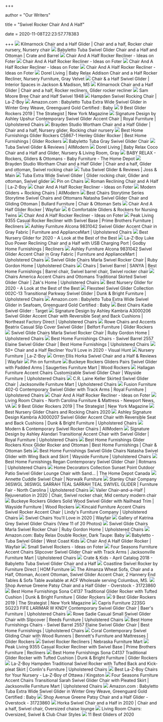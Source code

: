 +++
        
author = "Our Writers"
        
title = "Swivel Rocker Chair And A Half"
        
date = 2020-11-08T22:23:57.778383
        
+++
[ ![](https://i.pinimg.com/originals/87/df/de/87dfde56be3940e1c8630a2af4d7abee.jpg)](https://i.pinimg.com/originals/87/df/de/87dfde56be3940e1c8630a2af4d7abee.jpg) Kilmarnock Chair and a Half Glider | Chair and a half, Rocker chair  nursery, Nursery chair
[ ![](https://images.crateandbarrel.com/is/image/Crate/GliderTubaGrey_16x9/$web_pdp_main_carousel_zoom_med$/190411135057/babyletto-tuba-swivel-glider-chair-and-a-half.jpg)](https://images.crateandbarrel.com/is/image/Crate/GliderTubaGrey_16x9/$web_pdp_main_carousel_zoom_med$/190411135057/babyletto-tuba-swivel-glider-chair-and-a-half.jpg) Babyletto Tuba Swivel Glider Chair and a Half and Ottoman | Crate and Barrel
[ ![](https://foter.com/photos/278/seat-and-a-half-recliner.jpg?s=ts3)](https://foter.com/photos/278/seat-and-a-half-recliner.jpg?s=ts3) Chair And A Half Rocker Recliner - Ideas on Foter
[ ![](https://foter.com/photos/272/chair-and-a-half-rocker-recliner.jpg?s=ts3)](https://foter.com/photos/272/chair-and-a-half-rocker-recliner.jpg?s=ts3) Chair And A Half Rocker Recliner - Ideas on Foter
[ ![](https://foter.com/photos/307/chair-and-a-half-rocker-recliner-1.jpg?s=pi)](https://foter.com/photos/307/chair-and-a-half-rocker-recliner-1.jpg?s=pi) Chair And A Half Rocker Recliner - Ideas on Foter
[ ![](https://foter.com/photos/235/dorel-asia-baby-relax-double-rocking-chair.jpg?s=pi)](https://foter.com/photos/235/dorel-asia-baby-relax-double-rocking-chair.jpg?s=pi) Chair And A Half Rocker Recliner - Ideas on Foter
[ ![](https://www.dorelliving.com/DorelAsia-NewFiles/ProductImages/2000_2000_16626_sourceimage.jpg)](https://www.dorelliving.com/DorelAsia-NewFiles/ProductImages/2000_2000_16626_sourceimage.jpg) Dorel Living | Baby Relax Addison Chair and a Half Rocker Recliner, Nursery  Furniture, Gray Velvet
[ ![](https://www.interiorspacesms.com/media/catalog/product/cache/1/image/470x590/9df78eab33525d08d6e5fb8d27136e95/6/1/6125.jpg)](https://www.interiorspacesms.com/media/catalog/product/cache/1/image/470x590/9df78eab33525d08d6e5fb8d27136e95/6/1/6125.jpg) Chair & a Half Swivel Glider | Interior Spaces in Jackson & Madison, MS
[ ![](https://i.pinimg.com/736x/1c/82/8b/1c828bdf15ffc3028298d4d2ca7f7a09.jpg)](https://i.pinimg.com/736x/1c/82/8b/1c828bdf15ffc3028298d4d2ca7f7a09.jpg) Kilmarnock Chair and a Half Glider | Chair and a half, Rocker recliners, Glider  rocker recliner
[ ![](https://images2.imgix.net/p4dbimg/1069/images/1948-silo.jpg?trim=color&trimcolor=FFFFFF&trimtol=5&dl=1948.jpg&fm=jpg&auto=format)](https://images2.imgix.net/p4dbimg/1069/images/1948-silo.jpg?trim=color&trimcolor=FFFFFF&trimtol=5&dl=1948.jpg&fm=jpg&auto=format) Sam Moore Bree Chair and Half Swivel 1948
[ ![](http://content.la-z-boy.com/Images/product/category/chairs/large/818_chair_v2.jpg)](http://content.la-z-boy.com/Images/product/category/chairs/large/818_chair_v2.jpg) Hampden Swivel Rocking Chair | La-Z-Boy
[ ![](https://images-na.ssl-images-amazon.com/images/I/A1txF9sRexL._SY355_.jpg)](https://images-na.ssl-images-amazon.com/images/I/A1txF9sRexL._SY355_.jpg) Amazon.com : Babyletto Tuba Extra Wide Swivel Glider in Winter Grey Weave,  Greenguard Gold Certified : Baby
[ ![](https://pyxis.nymag.com/v1/imgs/4f8/083/31b33f755876455f8380f6de5750fc51b7-glider-rocker-01-.2x.rsocial.w600.jpg)](https://pyxis.nymag.com/v1/imgs/4f8/083/31b33f755876455f8380f6de5750fc51b7-glider-rocker-01-.2x.rsocial.w600.jpg) 9 Best Glider Rockers 2019 | The Strategist | New York Magazine
[ ![](https://imageresizer.furnituredealer.net/img/remote/images.furnituredealer.net/img/products%2Fsignature_design_by_ashley%2Fcolor%2Fupshur_a3000003-b3.jpg?width=1024&height=768&scale=both&trim.threshold=50&trim.percentpadding=10)](https://imageresizer.furnituredealer.net/img/remote/images.furnituredealer.net/img/products%2Fsignature_design_by_ashley%2Fcolor%2Fupshur_a3000003-b3.jpg?width=1024&height=768&scale=both&trim.threshold=50&trim.percentpadding=10) Signature Design by Ashley Upshur Contemporary Swivel Glider Accent Chair |  Royal Furniture | Upholstered Chairs
[ ![](https://i.pinimg.com/474x/e8/51/dd/e851ddaa9838e3bb7f913b96cfe5ea24.jpg)](https://i.pinimg.com/474x/e8/51/dd/e851ddaa9838e3bb7f913b96cfe5ea24.jpg) Brayden Studio Wortham Chair and a Half Glider | Chair and a half, Nursery  glider, Rocking chair nursery
[ ![](https://images.furnituredealer.net/img/products%2Fbest_home_furnishings%2Fcolor%2Fbest%20glide%20rockers_c5867-b2.jpg)](https://images.furnituredealer.net/img/products%2Fbest_home_furnishings%2Fcolor%2Fbest%20glide%20rockers_c5867-b2.jpg) Best Home Furnishings Glider Rockers C5867-1 Henley Glider Rocker | Best  Home Furnishings | Glider Rockers
[ ![](https://cdn.decorpad.com/photos/2018/04/13/swivel-babyletto-tuba-nickel-linen-modern-gray-glider-chair.jpeg)](https://cdn.decorpad.com/photos/2018/04/13/swivel-babyletto-tuba-nickel-linen-modern-gray-glider-chair.jpeg) Babyletto Tuba Gray Swivel Glider Chair
[ ![](https://secure.img1-fg.wfcdn.com/im/42702445/resize-h800-w800%5Ecompr-r85/6367/63677984/Tuba+Swivel+Glider.jpg)](https://secure.img1-fg.wfcdn.com/im/42702445/resize-h800-w800%5Ecompr-r85/6367/63677984/Tuba+Swivel+Glider.jpg) Tuba Swivel Glider & Reviews | AllModern
[ ![](https://www.dorelliving.com/DorelAsia-NewFiles/ProductImages/2000_2000_27130_sourceimage.jpg)](https://www.dorelliving.com/DorelAsia-NewFiles/ProductImages/2000_2000_27130_sourceimage.jpg) Dorel Living | Baby Relax Coco Chair and a Half and Glider, Nursery &  Living Room, Gray
[ ![](https://images.homedepot-static.com/productImages/6f831cee-370a-4c19-a756-27016bba3c3a/svn/gray-baby-relax-rockers-gliders-ottomans-de53032-64_400.jpg)](https://images.homedepot-static.com/productImages/6f831cee-370a-4c19-a756-27016bba3c3a/svn/gray-baby-relax-rockers-gliders-ottomans-de53032-64_400.jpg) BABY RELAX - Rockers, Gliders & Ottomans - Baby Furniture - The Home Depot
[ ![](https://i.pinimg.com/736x/2c/be/71/2cbe711d0f6d72e2bcd2f3ceb00ece8b.jpg)](https://i.pinimg.com/736x/2c/be/71/2cbe711d0f6d72e2bcd2f3ceb00ece8b.jpg) Brayden Studio Wortham Chair and a Half Glider | Chair and a half, Glider  and ottoman, Swivel rocking chair
[ ![](https://secure.img1-ag.wfcdn.com/im/14504310/compr-r85/1025/102522789/tuba-swivel-glider.jpg)](https://secure.img1-ag.wfcdn.com/im/14504310/compr-r85/1025/102522789/tuba-swivel-glider.jpg) Tuba Swivel Glider & Reviews | Joss & Main
[ ![](https://i.pinimg.com/originals/30/ce/04/30ce0451ec1291466d87b259b6acbf89.jpg)](https://i.pinimg.com/originals/30/ce/04/30ce0451ec1291466d87b259b6acbf89.jpg) Tuba Extra Wide Swivel Glider | Glider rocking chair, Glider and ottoman, Swivel  glider
[ ![](https://i.pinimg.com/originals/22/09/3b/22093b67798e954bac5d82a3117e90d4.jpg)](https://i.pinimg.com/originals/22/09/3b/22093b67798e954bac5d82a3117e90d4.jpg) Pin on Chairs
[ ![](http://content.la-z-boy.com/Images/product/category/recliners/large/410_722.jpg)](http://content.la-z-boy.com/Images/product/category/recliners/large/410_722.jpg) Roman Reclining Chair and A Half | La-Z-Boy
[ ![](https://foter.com/photos/276/chair-and-half-rocker.jpg?s=pi)](https://foter.com/photos/276/chair-and-half-rocker.jpg?s=pi) Chair And A Half Rocker Recliner - Ideas on Foter
[ ![](https://secure.img1-fg.wfcdn.com/im/30994628/compr-r85/6184/61842382/default_name.png)](https://secure.img1-fg.wfcdn.com/im/30994628/compr-r85/6184/61842382/default_name.png) Modern Gliders + Rocking Chairs | AllModern
[ ![](https://imageresizer.furnituredealer.net/img/remote/images.furnituredealer.net/img/products%2Fbest_chairs_storytime_series%2Fcolor%2Fstorytime%20chairs_7147%2B0056-b1.jpg?width=878&height=600&scale=both&trim.threshold=80)](https://imageresizer.furnituredealer.net/img/remote/images.furnituredealer.net/img/products%2Fbest_chairs_storytime_series%2Fcolor%2Fstorytime%20chairs_7147%2B0056-b1.jpg?width=878&height=600&scale=both&trim.threshold=80) Best Chairs Storytime Series Storytime Swivel Chairs and Ottomans Natasha Swivel  Glider Chair and Gliding Ottoman | Bullard Furniture | Chair & Ottoman Sets
[ ![](https://secure.img1-fg.wfcdn.com/im/43007955/resize-h600-w600%5Ecompr-r85/6647/66478205/Griffin+Glider+and+Ottoman.jpg)](https://secure.img1-fg.wfcdn.com/im/43007955/resize-h600-w600%5Ecompr-r85/6647/66478205/Griffin+Glider+and+Ottoman.jpg) Chair And A Half Glider Rocker | Wayfair
[ ![](https://modernmoms.club/wp-content/uploads/2019/07/Babyletto-Tuba-Extra-Wide-Swivel-Glider-1.jpg?ezimgfmt=rs:350x218/rscb2/ng:webp/ngcb2)](https://modernmoms.club/wp-content/uploads/2019/07/Babyletto-Tuba-Extra-Wide-Swivel-Glider-1.jpg?ezimgfmt=rs:350x218/rscb2/ng:webp/ngcb2) 6 Comfortable Gliders & Rockers for Nursing Twins
[ ![](https://foter.com/photos/276/chair-and-a-half-rocker-3.jpg?s=pi)](https://foter.com/photos/276/chair-and-a-half-rocker-3.jpg?s=pi) Chair And A Half Rocker Recliner - Ideas on Foter
[ ![](https://images.furnituredealer.net/img/products%2Famerican_furniture%2Fcolor%2F9355--1950851770_9355-2011-b1.jpg)](https://images.furnituredealer.net/img/products%2Famerican_furniture%2Fcolor%2F9355--1950851770_9355-2011-b1.jpg) Peak Living 9355 Casual Rocker Recliner with Swivel Base | Prime Brothers  Furniture | Recliners
[ ![](https://images.furnituredealer.net/img/products%2Fashley_furniture%2Fcolor%2Falcona_9831042-b1.jpg)](https://images.furnituredealer.net/img/products%2Fashley_furniture%2Fcolor%2Falcona_9831042-b1.jpg) Ashley Furniture Alcona 9831042 Swivel Glider Accent Chair in Gray Fabric |  Furniture and ApplianceMart | Upholstered Chairs
[ ![](https://42e7xc172a051i7v1iyv99nn-wpengine.netdna-ssl.com/wp-content/uploads/2018/11/paxton-recliner-c.jpg)](https://42e7xc172a051i7v1iyv99nn-wpengine.netdna-ssl.com/wp-content/uploads/2018/11/paxton-recliner-c.jpg) Best Nursery Glider for 2020 - A Look at the Best of the Best
[ ![](https://imageresizer.furnituredealer.net/img/remote/images.furnituredealer.net/img/products%2Fla-z-boy%2Fcolor%2Fluke-1445605977_95p898c151664-b15.jpg?width=1024&height=768&scale=both&trim.threshold=50&trim.percentpadding=10)](https://imageresizer.furnituredealer.net/img/remote/images.furnituredealer.net/img/products%2Fla-z-boy%2Fcolor%2Fluke-1445605977_95p898c151664-b15.jpg?width=1024&height=768&scale=both&trim.threshold=50&trim.percentpadding=10) La-Z-Boy Luke Duo Power Reclining Chair and a Half with USB Charging Port |  Godby Home Furnishings | Recliners
[ ![](https://imageresizer.furnituredealer.net/img/remote/images.furnituredealer.net/img/products%2Fashley_furniture%2Fcolor%2Falcona_9831042-b1.jpg?width=878&height=600&scale=both&trim.threshold=80)](https://imageresizer.furnituredealer.net/img/remote/images.furnituredealer.net/img/products%2Fashley_furniture%2Fcolor%2Falcona_9831042-b1.jpg?width=878&height=600&scale=both&trim.threshold=80) Ashley Furniture Alcona 9831042 Swivel Glider Accent Chair in Gray Fabric |  Furniture and ApplianceMart | Upholstered Chairs
[ ![](https://imageresizer.furnituredealer.net/img/remote/images.furnituredealer.net/img/products%2Fbest_home_furnishings%2Fcolor%2Fchairs%20-%20swivel%20glide_17155-swr-bipjlrittqec2qjwe6o19qq.jpg?width=878&height=600&scale=both&trim.threshold=80)](https://imageresizer.furnituredealer.net/img/remote/images.furnituredealer.net/img/products%2Fbest_home_furnishings%2Fcolor%2Fchairs%20-%20swivel%20glide_17155-swr-bipjlrittqec2qjwe6o19qq.jpg?width=878&height=600&scale=both&trim.threshold=80) Swivel Glide Chairs Marla Swivel Rocker Chair | Ruby Gordon Home |  Upholstered Chairs
[ ![](https://i.pinimg.com/originals/70/c0/35/70c035256612338f1a436cda6dbb127b.jpg)](https://i.pinimg.com/originals/70/c0/35/70c035256612338f1a436cda6dbb127b.jpg) Chairs | Swivel Barrel | SANYA | Best Home Furnishings | Barrel chair,  Swivel barrel chair, Swivel rocker chair
[ ![](https://images.furnituredealer.net/img/products%2Fchairs_america%2Fcolor%2Faccent%20chairs%20and%20ottomans%20-%20chairs%20america_1675-belmont%20metal-b1.jpg)](https://images.furnituredealer.net/img/products%2Fchairs_america%2Fcolor%2Faccent%20chairs%20and%20ottomans%20-%20chairs%20america_1675-belmont%20metal-b1.jpg) Chairs America Accent Chairs and Ottomans Traditional Skirted Swivel Glider  Chair | Zak's Home | Upholstered Chairs
[ ![](https://42e7xc172a051i7v1iyv99nn-wpengine.netdna-ssl.com/wp-content/uploads/2019/03/wingback-swivel-glider-recliner-o.jpg)](https://42e7xc172a051i7v1iyv99nn-wpengine.netdna-ssl.com/wp-content/uploads/2019/03/wingback-swivel-glider-recliner-o.jpg) Best Nursery Glider for 2020 - A Look at the Best of the Best
[ ![](https://imageresizer.furnituredealer.net/img/remote/images.furnituredealer.net/img/products%2Fflexsteel%2Fcolor%2Fswivel%20glider%20collection_002c-13-b.jpg?width=878&height=600&scale=both&trim.threshold=80)](https://imageresizer.furnituredealer.net/img/remote/images.furnituredealer.net/img/products%2Fflexsteel%2Fcolor%2Fswivel%20glider%20collection_002c-13-b.jpg?width=878&height=600&scale=both&trim.threshold=80) Flexsteel Swivel Glider Collection 002C-13 Transitional Parkway Swivel  Glider | Dunk & Bright Furniture | Upholstered Chairs
[ ![](https://images-na.ssl-images-amazon.com/images/I/91yelDL7G3L._SY450_.jpg)](https://images-na.ssl-images-amazon.com/images/I/91yelDL7G3L._SY450_.jpg) Amazon.com : Babyletto Tuba Extra Wide Swivel Glider in Seafoam, Greenguard  Gold Certified : Baby
[ ![](https://target.scene7.com/is/image/Target/GUEST_a1ec0305-3ae5-465e-933d-f3e371376360?wid=488&hei=488&fmt=pjpeg)](https://target.scene7.com/is/image/Target/GUEST_a1ec0305-3ae5-465e-933d-f3e371376360?wid=488&hei=488&fmt=pjpeg) Best Chairs Kadie Swivel Glider : Target
[ ![](https://images.furnituredealer.net/img/products%2Fsignature_design_by_ashley%2Fcolor%2Fkambria_a3000206-b1.jpg)](https://images.furnituredealer.net/img/products%2Fsignature_design_by_ashley%2Fcolor%2Fkambria_a3000206-b1.jpg) Signature Design by Ashley Kambria A3000206 Swivel Glider Accent Chair with  Reversible Seat and Back Cushions | Northeast Factory Direct | Upholstered  Chairs
[ ![](https://imageresizer.furnituredealer.net/img/remote/images.furnituredealer.net/img/products%2Frowe%2Fcolor%2Fchairs%20and%20accents_beatrix-swg-b86gniskqg0ecz4pkbpp8cq.jpg?width=878&height=600&scale=both&trim.threshold=80)](https://imageresizer.furnituredealer.net/img/remote/images.furnituredealer.net/img/products%2Frowe%2Fcolor%2Fchairs%20and%20accents_beatrix-swg-b86gniskqg0ecz4pkbpp8cq.jpg?width=878&height=600&scale=both&trim.threshold=80) Rowe Chairs and Accents Beatrix Casual Slip Cover Swivel Glider | Belfort  Furniture | Glider Rockers
[ ![](https://images.furnituredealer.net/img/products%2Fbest_home_furnishings%2Fcolor%2Fchairs%20-%20swivel%20glide_17155-swr-bipjlrittqec2qjwe6o19qq.jpg)](https://images.furnituredealer.net/img/products%2Fbest_home_furnishings%2Fcolor%2Fchairs%20-%20swivel%20glide_17155-swr-bipjlrittqec2qjwe6o19qq.jpg) Swivel Glide Chairs Marla Swivel Rocker Chair | Ruby Gordon Home |  Upholstered Chairs
[ ![](https://images.furnituredealer.net/img/products%2Fbest_home_furnishings%2Fcolor%2Fswivel%20barrel%20chairs_2557-18888-b1.jpg)](https://images.furnituredealer.net/img/products%2Fbest_home_furnishings%2Fcolor%2Fswivel%20barrel%20chairs_2557-18888-b1.jpg) Best Home Furnishings Chairs - Swivel Barrel 2557 Elaine Swivel Glider Chair  | Best Home Furnishings | Upholstered Chairs
[ ![](https://visualhunt.com/photos/12/tufted-leather-chair-and-a-half-chairs-home-decorating.jpg?s=wh2)](https://visualhunt.com/photos/12/tufted-leather-chair-and-a-half-chairs-home-decorating.jpg?s=wh2) 50+ Chair and a Half Recliner You'll Love in 2020 - Visual Hunt
[ ![](https://content.la-z-boy.com/Images/npc/nursery/desktop/room01.jpg)](https://content.la-z-boy.com/Images/npc/nursery/desktop/room01.jpg) Nursery Furniture | La-Z-Boy
[ ![](https://secure.img1-fg.wfcdn.com/im/60998627/compr-r85/1269/126948182/horka-swivel-chair-and-a-half.jpg)](https://secure.img1-fg.wfcdn.com/im/60998627/compr-r85/1269/126948182/horka-swivel-chair-and-a-half.jpg) Orren Ellis Horka Swivel Chair and a Half & Reviews | Wayfair
[ ![](https://i.pinimg.com/originals/4c/a4/2b/4ca42be84fdbd14358f3103caea26620.jpg)](https://i.pinimg.com/originals/4c/a4/2b/4ca42be84fdbd14358f3103caea26620.jpg) Pin on furniture
[ ![](https://imageresizer.furnituredealer.net/img/remote/images.furnituredealer.net/img/products%2Fbuckeye_rockers%2Fcolor%2Fgliders%20br_phsg-41-b1.jpg?width=878&height=600&scale=both&trim.threshold=80)](https://imageresizer.furnituredealer.net/img/remote/images.furnituredealer.net/img/products%2Fbuckeye_rockers%2Fcolor%2Fgliders%20br_phsg-41-b1.jpg?width=878&height=600&scale=both&trim.threshold=80) Buckeye Rockers Gliders Pairs Swivel Glider with Padded Arms | Saugerties  Furniture Mart | Wood Rockers
[ ![](https://images.furnituredealer.net/img/products%2Fhallagan_furniture%2Fcolor%2Faccent%20chairs%20-%20hallagan_392sgr%202928-b1.jpg)](https://images.furnituredealer.net/img/products%2Fhallagan_furniture%2Fcolor%2Faccent%20chairs%20-%20hallagan_392sgr%202928-b1.jpg) Hallagan Furniture Accent Chairs Customizable Swivel Glider Chair | Wayside  Furniture | Upholstered Chairs
[ ![](https://imageresizer.furnituredealer.net/img/remote/images.furnituredealer.net/img/products%2Fcr_laine%2Fcolor%2Fkeller%204415_4415-omoko%20smoke-b1.jpg?width=878&height=600&scale=both&trim.threshold=80)](https://imageresizer.furnituredealer.net/img/remote/images.furnituredealer.net/img/products%2Fcr_laine%2Fcolor%2Fkeller%204415_4415-omoko%20smoke-b1.jpg?width=878&height=600&scale=both&trim.threshold=80) C.R. Laine Keller Skirted Swivel Glider Chair | Jacksonville Furniture Mart  | Upholstered Chairs
[ ![](https://images.furnituredealer.net/img/products%2Ffusion_furniture%2Fcolor%2F402-g_402-gnest%20henna-b1.jpg)](https://images.furnituredealer.net/img/products%2Ffusion_furniture%2Fcolor%2F402-g_402-gnest%20henna-b1.jpg) Fusion Furniture 402-G Contemporary Swivel Glider with Track Arms | Royal  Furniture | Upholstered Chairs
[ ![](https://foter.com/photos/307/chair-and-a-half-rocker.jpg?s=pi)](https://foter.com/photos/307/chair-and-a-half-rocker.jpg?s=pi) Chair And A Half Rocker Recliner - Ideas on Foter
[ ![](https://images2.imgix.net/p4dbimg/134/images/004510sg.jpg?fit=fill&trim=color&trimcolor=FFFFFF&trimtol=5&bg=FFFFFF&w=384&h=288&fm=pjpg&auto=format)](https://images2.imgix.net/p4dbimg/134/images/004510sg.jpg?fit=fill&trim=color&trimcolor=FFFFFF&trimtol=5&bg=FFFFFF&w=384&h=288&fm=pjpg&auto=format) Living Room Chairs - North Carolina Furniture & Mattress - Newport News, VA
[ ![](https://pyxis.nymag.com/v1/imgs/e43/eda/fa3cc974f8e40ba61e72ad3460f7d92483-amazon-09.rhorizontal.w600.jpg)](https://pyxis.nymag.com/v1/imgs/e43/eda/fa3cc974f8e40ba61e72ad3460f7d92483-amazon-09.rhorizontal.w600.jpg) 9 Best Glider Rockers 2019 | The Strategist | New York Magazine
[ ![](http://images.agoramedia.com/wte3.0/gcms/Best-Nursery-Gliders-July-2020-722x406.jpg?width=414)](http://images.agoramedia.com/wte3.0/gcms/Best-Nursery-Gliders-July-2020-722x406.jpg?width=414) Best Nursery Glider Chairs and Rocking Chairs 2020
[ ![](https://images.furnituredealer.net/img/products%2Fsignature_design_by_ashley%2Fcolor%2Fkambria_a3000207-b1.jpg)](https://images.furnituredealer.net/img/products%2Fsignature_design_by_ashley%2Fcolor%2Fkambria_a3000207-b1.jpg) Ashley Signature Design Kambria A3000207 Swivel Glider Accent Chair with  Reversible Seat and Back Cushions | Dunk & Bright Furniture | Upholstered  Chairs
[ ![](https://secure.img1-fg.wfcdn.com/im/37356309/resize-h600-w600%5Ecompr-r85/1043/104377484/Madison+Swivel+Glider.jpg)](https://secure.img1-fg.wfcdn.com/im/37356309/resize-h600-w600%5Ecompr-r85/1043/104377484/Madison+Swivel+Glider.jpg) Modern & Contemporary Swivel Rocker Chairs | AllModern
[ ![](https://images.furnituredealer.net/img/products%2Fsignature_design_by_ashley%2Fcolor%2F98909%20alandari_9890942-b1.jpg)](https://images.furnituredealer.net/img/products%2Fsignature_design_by_ashley%2Fcolor%2F98909%20alandari_9890942-b1.jpg) Signature Design by Ashley Alandari Transitional Accent Chair with Swivel  Glider | Royal Furniture | Upholstered Chairs
[ ![](https://images.furnituredealer.net/img/products%2Fbest_home_furnishings%2Fcolor%2Fbest%20glide%20rockers_c8987%2Bc0097-b3.jpg)](https://images.furnituredealer.net/img/products%2Fbest_home_furnishings%2Fcolor%2Fbest%20glide%20rockers_c8987%2Bc0097-b3.jpg) Best Home Furnishings Glider Rockers Knox Glider Rocker and Ottoman | Best  Home Furnishings | Chair & Ottoman Sets
[ ![](https://imageresizer.furnituredealer.net/img/remote/images.furnituredealer.net/img/products%2Fbest_home_furnishings%2Fcolor%2Fchairs%20-%20swivel%20glide_7147-34159-b.jpg?width=1024&height=768&scale=both&trim.threshold=50&trim.percentpadding=10)](https://imageresizer.furnituredealer.net/img/remote/images.furnituredealer.net/img/products%2Fbest_home_furnishings%2Fcolor%2Fchairs%20-%20swivel%20glide_7147-34159-b.jpg?width=1024&height=768&scale=both&trim.threshold=50&trim.percentpadding=10) Best Home Furnishings Swivel Glide Chairs Natasha Swivel Glider with Wing  Back and Skirt | Wayside Furniture | Upholstered Chairs
[ ![](https://images.furnituredealer.net/img/products%2Fbest_home_furnishings%2Fcolor%2Fregan%202020_2027-21573-cement-be0qdnoesje6o50v_-wysgw.jpg)](https://images.furnituredealer.net/img/products%2Fbest_home_furnishings%2Fcolor%2Fregan%202020_2027-21573-cement-be0qdnoesje6o50v_-wysgw.jpg) Best Home Furnishings Regan Contemporary Swivel Glider Chair | Rotmans |  Upholstered Chairs
[ ![](https://homedepot.scene7.com/is/image/homedepotcanada/p_1001201603.jpg?wid=1000&hei=1000&op_sharpen=1)](https://homedepot.scene7.com/is/image/homedepotcanada/p_1001201603.jpg?wid=1000&hei=1000&op_sharpen=1) Home Decorators Collection Sunset Point Outdoor Patio Swivel Glider Lounge  Chair with Sand... | The Home Depot Canada
[ ![](http://www.norwalkfurniture.com/assets/furniture/photo/117232-800.jpg)](http://www.norwalkfurniture.com/assets/furniture/photo/117232-800.jpg) Annette Cuddle Swivel Chair | Norwalk Furniture
[ ![](https://imageresizer.furnituredealer.net/img/remote/images.furnituredealer.net/img/products%2Fstanley_chair_company%2Fcolor%2F36swgl_36swgl%20sarrah%20teal-b-2ersx6iz0wrghxcbxi0xw.jpg?width=878&height=600&scale=both&trim.threshold=80)](https://imageresizer.furnituredealer.net/img/remote/images.furnituredealer.net/img/products%2Fstanley_chair_company%2Fcolor%2F36swgl_36swgl%20sarrah%20teal-b-2ersx6iz0wrghxcbxi0xw.jpg?width=878&height=600&scale=both&trim.threshold=80) Stanley Chair Company 36SWGL 36SWGL SARRAH TEAL SARRAH TEAL SWIVEL GLIDER |  Furniture Fair - North Carolina | Upholstered Chairs
[ ![](https://i.pinimg.com/originals/c9/61/89/c96189fc1f548de214863b829a92dee6.jpg)](https://i.pinimg.com/originals/c9/61/89/c96189fc1f548de214863b829a92dee6.jpg) Vailer Chair-and-a-Half | Rejuvenation in 2020 | Chair, Swivel rocker chair,  Mid century modern chair
[ ![](https://images.furnituredealer.net/img/products%2Fbuckeye_rockers%2Fcolor%2Fgliders%20br_spg-47-b1.jpg)](https://images.furnituredealer.net/img/products%2Fbuckeye_rockers%2Fcolor%2Fgliders%20br_spg-47-b1.jpg) Buckeye Rockers Gliders Solid Wood Swivel Glider with Nailhead Trim |  Wayside Furniture | Wood Rockers
[ ![](https://imageresizer.furnituredealer.net/img/remote/images.furnituredealer.net/img/products%2Fkincaid_furniture%2Fcolor%2Fkincaid%20accent%20chairs_027-02-b.jpg?width=878&height=600&scale=both&trim.threshold=80)](https://imageresizer.furnituredealer.net/img/remote/images.furnituredealer.net/img/products%2Fkincaid_furniture%2Fcolor%2Fkincaid%20accent%20chairs_027-02-b.jpg?width=878&height=600&scale=both&trim.threshold=80) Kincaid Furniture Accent Chairs Swivel Rocker Accent Chair | Lindy's  Furniture Company | Upholstered Chairs
[ ![](https://secure.img1-fg.wfcdn.com/im/56474540/resize-h310-w310%5Ecompr-r85/6933/69338998/earle-swivel-barrel-chair.jpg)](https://secure.img1-fg.wfcdn.com/im/56474540/resize-h310-w310%5Ecompr-r85/6933/69338998/earle-swivel-barrel-chair.jpg) Swivel Chairs You'll Love in 2020 | Wayfair
[ ![](https://www.drawzit.com/wp-content/uploads/2019/01/preferred-katrina-grey-swivel-glider-chairs-pertaining-to-little-castle-cottage-chair-and-a-half-glider-reviews.jpg)](https://www.drawzit.com/wp-content/uploads/2019/01/preferred-katrina-grey-swivel-glider-chairs-pertaining-to-little-castle-cottage-chair-and-a-half-glider-reviews.jpg) Gallery of Katrina Grey Swivel Glider Chairs (View 11 of 20 Photos)
[ ![](https://imageresizer.furnituredealer.net/img/remote/images.furnituredealer.net/img/products%2Fbest_home_furnishings%2Fcolor%2Fchairs%20-%20swivel%20glide_17155-swr-b0rg1nbvlp0k6n6pmrpbtza.jpg?width=878&height=600&scale=both&trim.threshold=80)](https://imageresizer.furnituredealer.net/img/remote/images.furnituredealer.net/img/products%2Fbest_home_furnishings%2Fcolor%2Fchairs%20-%20swivel%20glide_17155-swr-b0rg1nbvlp0k6n6pmrpbtza.jpg?width=878&height=600&scale=both&trim.threshold=80) Swivel Glide Chairs Marla Swivel Rocker Chair | Ruby Gordon Home |  Upholstered Chairs
[ ![](https://images-na.ssl-images-amazon.com/images/I/91T0biIHtpL._AC_SL1500_.jpg)](https://images-na.ssl-images-amazon.com/images/I/91T0biIHtpL._AC_SL1500_.jpg) Amazon.com: Baby Relax Double Rocker, Dark Taupe: Baby
[ ![](https://d17y3y6kr9f3co.cloudfront.net/media/catalog/product/cache/9a7290d68c7a61a567f614bfda30f724/b/a/babyletto-tuba-swivel-glider-winter-grey-weave-7_2.jpg)](https://d17y3y6kr9f3co.cloudfront.net/media/catalog/product/cache/9a7290d68c7a61a567f614bfda30f724/b/a/babyletto-tuba-swivel-glider-winter-grey-weave-7_2.jpg) Babyletto - Tuba Swivel Glider | West Coast Kids
[ ![](https://secure.img1-fg.wfcdn.com/im/72929712/resize-h310-w310%5Ecompr-r85/1052/105265277/rowe-upholstered-manual-glider-recliner.jpg)](https://secure.img1-fg.wfcdn.com/im/72929712/resize-h310-w310%5Ecompr-r85/1052/105265277/rowe-upholstered-manual-glider-recliner.jpg) Chair And A Half Glider Rocker | Wayfair
[ ![](https://foter.com/photos/302/small-swivel-rockers-1.jpg?s=ts3)](https://foter.com/photos/302/small-swivel-rockers-1.jpg?s=ts3) Small Swivel Rockers - Ideas on Foter
[ ![](https://images.furnituredealer.net/img/products%2Ffour_seasons_furniture%2Fcolor%2Faccent%20chairs%20ac_ac97xlg-blythemineral-b2.jpg)](https://images.furnituredealer.net/img/products%2Ffour_seasons_furniture%2Fcolor%2Faccent%20chairs%20ac_ac97xlg-blythemineral-b2.jpg) Four Seasons Furniture Accent Chairs Slipcover Swivel Glider Chair with  Track Arms | Jacksonville Furniture Mart | Upholstered Chairs
[ ![](https://view.publitas.com/images?src=https%3A%2F%2Fimages.crateandbarrel.com%2Fis%2Fimage%2FCrate%2FBabylettoTubaSwivelGliderACK18&s=9e3a73836448fc927638beb8d10c19d8b1676e75bf500f5e356db2fa33540be8)](https://view.publitas.com/images?src=https%3A%2F%2Fimages.crateandbarrel.com%2Fis%2Fimage%2FCrate%2FBabylettoTubaSwivelGliderACK18&s=9e3a73836448fc927638beb8d10c19d8b1676e75bf500f5e356db2fa33540be8) Crate & Kids - April Catalog 2018 - Babyletto Tuba Swivel Glider Chair and  a Half
[ ![](https://aca8cd9d105dbd447097-f6f51e4cef559c9308eef9d726fd38a7.ssl.cf1.rackcdn.com/630237-2.jpg)](https://aca8cd9d105dbd447097-f6f51e4cef559c9308eef9d726fd38a7.ssl.cf1.rackcdn.com/630237-2.jpg) Coastline Swivel Rocker by Furniture Direct | HOM Furniture
[ ![](https://cdn11.bigcommerce.com/s-9kuy4b5cao/images/stencil/1280x1280/products/38742/74470/jpg__41308.1575919402.jpg?c=2&imbypass=on)](https://cdn11.bigcommerce.com/s-9kuy4b5cao/images/stencil/1280x1280/products/38742/74470/jpg__41308.1575919402.jpg?c=2&imbypass=on) The Almanza Wheat Sofa, Chair and a Half, Ottoman, Accent Ottoman, Swivel  Glider Accent Chair, 2 Hannery End Tables & Sofa Table available at ACF  Wholesale serving Columbus, MS.
[ ![](https://ak1.ostkcdn.com/images/products/is/images/direct/3d07f2cfc9f3b8e7998b9bb29ef28ef303ff4cba/Avenue-Greene-Patsy-Chair-and-a-Half-Glider.jpg)](https://ak1.ostkcdn.com/images/products/is/images/direct/3d07f2cfc9f3b8e7998b9bb29ef28ef303ff4cba/Avenue-Greene-Patsy-Chair-and-a-Half-Glider.jpg) Shop Avenue Greene Patsy Chair and a Half Glider - Overstock - 31723860
[ ![](https://images.furnituredealer.net/img/products%2Fbest_home_furnishings%2Fcolor%2Fsona%20c4137_c4137-b2.jpg)](https://images.furnituredealer.net/img/products%2Fbest_home_furnishings%2Fcolor%2Fsona%20c4137_c4137-b2.jpg) Best Home Furnishings Sona C4137 Traditional Glider Rocker with Tufted  Cushion | Dunk & Bright Furniture | Glider Rockers
[ ![](https://pyxis.nymag.com/v1/imgs/8c3/f01/29f803e71c4de7ed170bddaea95797fe35-glider-02-.rhorizontal.w600.jpg)](https://pyxis.nymag.com/v1/imgs/8c3/f01/29f803e71c4de7ed170bddaea95797fe35-glider-02-.rhorizontal.w600.jpg) 9 Best Glider Rockers 2019 | The Strategist | New York Magazine
[ ![](https://imageresizer.furnituredealer.net/img/remote/images.furnituredealer.net/img/products%2Fcapris_furniture%2Fcolor%2F223sg_sg223%20fife%20larimar%20w%20knd-bytc4zepoy0m9tztn_nkzmg.jpg?width=878&height=600&scale=both&trim.threshold=80)](https://imageresizer.furnituredealer.net/img/remote/images.furnituredealer.net/img/products%2Fcapris_furniture%2Fcolor%2F223sg_sg223%20fife%20larimar%20w%20knd-bytc4zepoy0m9tztn_nkzmg.jpg?width=878&height=600&scale=both&trim.threshold=80) Capris Furniture 223SG SG223 FIFE LARIMAR W KNDY Contemporary Swivel Glider  Chair | Baer's Furniture | Upholstered Chairs
[ ![](https://imageresizer.furnituredealer.net/img/remote/images.furnituredealer.net/img/products%2Frowe%2Fcolor%2Fp540%20sadie_p540-007-yellow%20stripe-b1.jpg?width=1024&height=768&scale=both&trim.threshold=50&trim.percentpadding=10)](https://imageresizer.furnituredealer.net/img/remote/images.furnituredealer.net/img/products%2Frowe%2Fcolor%2Fp540%20sadie_p540-007-yellow%20stripe-b1.jpg?width=1024&height=768&scale=both&trim.threshold=50&trim.percentpadding=10) Rowe Sadie Casual Small Swivel Glider Chair with Slipcover | Reeds Furniture  | Upholstered Chairs
[ ![](https://imageresizer.furnituredealer.net/img/remote/images.furnituredealer.net/img/products%2Fbest_home_furnishings%2Fcolor%2Fswivel%20barrel%20chairs_2557-18888-b3.jpg?width=878&height=600&scale=both&trim.threshold=80)](https://imageresizer.furnituredealer.net/img/remote/images.furnituredealer.net/img/products%2Fbest_home_furnishings%2Fcolor%2Fswivel%20barrel%20chairs_2557-18888-b3.jpg?width=878&height=600&scale=both&trim.threshold=80) Best Home Furnishings Chairs - Swivel Barrel 2557 Elaine Swivel Glider Chair  | Best Home Furnishings | Upholstered Chairs
[ ![](https://imageresizer.furnituredealer.net/img/remote/images.furnituredealer.net/img/products%2Fbest_home_furnishings%2Fcolor%2Fcoral%202237_2237-20017-b1.jpg?width=1024&height=768&scale=both&trim.threshold=50&trim.percentpadding=10)](https://imageresizer.furnituredealer.net/img/remote/images.furnituredealer.net/img/products%2Fbest_home_furnishings%2Fcolor%2Fcoral%202237_2237-20017-b1.jpg?width=1024&height=768&scale=both&trim.threshold=50&trim.percentpadding=10) Coral Contemporary Swivel Gliding Chair with Wood Runners | Bennett's  Furniture and Mattresses | Glider Rockers
[ ![](https://www.nfm.com/productimages/55034540/1/M/938772DC-E661-4665-A6A2-57BEC03C7BEE)](https://www.nfm.com/productimages/55034540/1/M/938772DC-E661-4665-A6A2-57BEC03C7BEE) Swivel Rocker Recliners | Nebraska Furniture Mart
[ ![](https://imageresizer.furnituredealer.net/img/remote/images.furnituredealer.net/img/products%2Famerican_furniture%2Fcolor%2F9355--1950851770_9355-2011-b1.jpg?width=878&height=600&scale=both&trim.threshold=80)](https://imageresizer.furnituredealer.net/img/remote/images.furnituredealer.net/img/products%2Famerican_furniture%2Fcolor%2F9355--1950851770_9355-2011-b1.jpg?width=878&height=600&scale=both&trim.threshold=80) Peak Living 9355 Casual Rocker Recliner with Swivel Base | Prime Brothers  Furniture | Recliners
[ ![](https://imageresizer.furnituredealer.net/img/remote/images.furnituredealer.net/img/products%2Fbest_home_furnishings%2Fcolor%2Fsona%20c4137_c4137-b2.jpg?width=878&height=600&scale=both&trim.threshold=80)](https://imageresizer.furnituredealer.net/img/remote/images.furnituredealer.net/img/products%2Fbest_home_furnishings%2Fcolor%2Fsona%20c4137_c4137-b2.jpg?width=878&height=600&scale=both&trim.threshold=80) Best Home Furnishings Sona C4137 Traditional Glider Rocker with Tufted  Cushion | Dunk & Bright Furniture | Glider Rockers
[ ![](https://imageresizer.furnituredealer.net/img/remote/images.furnituredealer.net/img/products%2Fla-z-boy%2Fcolor%2Fhampden%20-%201445605977_020818-b0.jpg?width=1024&height=768&scale=both&trim.threshold=50&trim.percentpadding=10)](https://imageresizer.furnituredealer.net/img/remote/images.furnituredealer.net/img/products%2Fla-z-boy%2Fcolor%2Fhampden%20-%201445605977_020818-b0.jpg?width=1024&height=768&scale=both&trim.threshold=50&trim.percentpadding=10) La-Z-Boy Hampden Traditional Swivel Rocker with Tufted Back and Kick-pleat  Skirt | Conlin's Furniture | Upholstered Chairs
[ ![](https://stylemeetscomfort.ca/wp-content/uploads/2020/09/A68b_LAUREL_655-411_C165962.jpg)](https://stylemeetscomfort.ca/wp-content/uploads/2020/09/A68b_LAUREL_655-411_C165962.jpg) Best La-Z-Boy Chairs for Your Nursery - La-Z-Boy of Ottawa / Kingston
[ ![](https://imageresizer.furnituredealer.net/img/remote/images.furnituredealer.net/img/products%2Ffour_seasons_furniture%2Fcolor%2Faccent%20chairs%20ac_ac45xlg%20xl-tanglewoodmisty-b0.jpg?width=878&height=600&scale=both&trim.threshold=80)](https://imageresizer.furnituredealer.net/img/remote/images.furnituredealer.net/img/products%2Ffour_seasons_furniture%2Fcolor%2Faccent%20chairs%20ac_ac45xlg%20xl-tanglewoodmisty-b0.jpg?width=878&height=600&scale=both&trim.threshold=80) Four Seasons Furniture Accent Chairs Transitional Sarah Swivel Glider Chair  with Pleated Skirt | Jacksonville Furniture Mart | Upholstered Chairs
[ ![](https://m.media-amazon.com/images/S/aplus-media/vc/783ab158-acee-4b92-9dbf-1a9ae4bb0b9c.__CR0,0,2022,625_PT0_SX970_V1___.jpg)](https://m.media-amazon.com/images/S/aplus-media/vc/783ab158-acee-4b92-9dbf-1a9ae4bb0b9c.__CR0,0,2022,625_PT0_SX970_V1___.jpg) Amazon.com : Babyletto Tuba Extra Wide Swivel Glider in Winter Grey Weave,  Greenguard Gold Certified : Baby
[ ![](https://ak1.ostkcdn.com/images/products/is/images/direct/680743ecbe8b1d1a914f5d0082eae8e0061036a0/Avenue-Greene-Patsy-Chair-and-a-Half-Glider.jpg?impolicy=medium)](https://ak1.ostkcdn.com/images/products/is/images/direct/680743ecbe8b1d1a914f5d0082eae8e0061036a0/Avenue-Greene-Patsy-Chair-and-a-Half-Glider.jpg?impolicy=medium) Shop Avenue Greene Patsy Chair and a Half Glider - Overstock - 31723860
[ ![](https://i.pinimg.com/originals/70/8f/ca/708fca260e4abcd6949f432bdd9c23cc.png)](https://i.pinimg.com/originals/70/8f/ca/708fca260e4abcd6949f432bdd9c23cc.png) Horka Swivel Chair and a Half in 2020 | Chair and a half, Swivel chair,  Oversized chaise lounge
[ ![](https://assets.roomstogo.com/sandia-heights-blue-sleeper-chair_1074192P_image-item?cache-id=bcb5a723e31e2ddbed0ac414be26efb3&h=385)](https://assets.roomstogo.com/sandia-heights-blue-sleeper-chair_1074192P_image-item?cache-id=bcb5a723e31e2ddbed0ac414be26efb3&h=385) Living Room Chairs: Oversized, Swivel & Club Chair Styles
[ ![](https://res.cloudinary.com/babylist/image/upload/f_auto,q_auto:best,c_scale/v1584597604/best-of-gliders-pin_dbt57k.jpg)](https://res.cloudinary.com/babylist/image/upload/f_auto,q_auto:best,c_scale/v1584597604/best-of-gliders-pin_dbt57k.jpg) 11 Best Gliders of 2020

